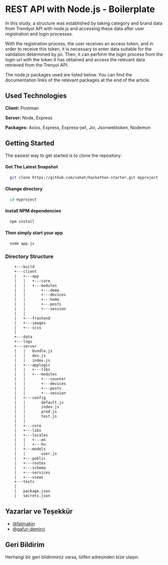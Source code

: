 
# REST API with Node.js - Boilerplate

In this study, a structure was established by taking category and brand data from Trendyol API with node.js and accessing these data after user registration and login processes.

With the registration process, the user receives an access token, and in order to receive this token, it is necessary to enter data suitable for the validation determined by joi. Then, it can perform the login process from the login url with the token it has obtained and access the relevant data retrieved from the Trenyol API.

The node.js packages used are listed below. You can find the documentation links of the relevant packages at the end of the article.


## Used Technologies

**Client:** Postman

**Server:** Node, Express

**Packages:** Axios, Express, Express-jwt, Joi, Jsonwebtoken, Nodemon    




  ## Getting Started
The easiest way to get started is to clone the repository:

#### Get The Latest Snapshot

```bash
  git clone https://github.com/sahat/hackathon-starter.git myproject
```

#### Change directory

```bash
  cd myproject
```

#### Install NPM dependencies

```bash
  npm install
```

#### Then simply start your app

```bash
  node app.js
```

### Directory Structure

```txt
    +---build
    +---client
    |   +---app
    |   |   +---core
    |   |   +---modules
    |   |       +---demo
    |   |       +---devices
    |   |       +---home
    |   |       +---posts
    |   |       +---session
    |   |                   
    |   +---frontend
    |   +---images
    |   +---scss
    |                   
    +---data
    +---logs
    +---server
    |   |   bundle.js
    |   |   dev.js
    |   |   index.js
    |   +---applogic
    |   |   +---libs
    |   |   +---modules
    |   |       +---counter
    |   |       +---devices
    |   |       +---posts
    |   |       +---session
    |   +---config
    |   |       default.js
    |   |       index.js
    |   |       prod.js
    |   |       test.js
    |   |       
    |   +---core
    |   +---libs
    |   +---locales
    |   |   +---en
    |   |   +---hu
    |   +---models
    |   |       user.js
    |   +---public
    |   +---routes
    |   +---schema
    |   +---services
    |   +---views
    +---tests
    |
    |   package.json
    |   secrets.json
```


## Yazarlar ve Teşekkür

- [@fatmakin](https://github.com/fatmakin)
- [@gafur-demirci](https://github.com/gafur-demirci)
## Geri Bildirim

Herhangi bir geri bildiriminiz varsa, lütfen  adresinden bize ulaşın.

  